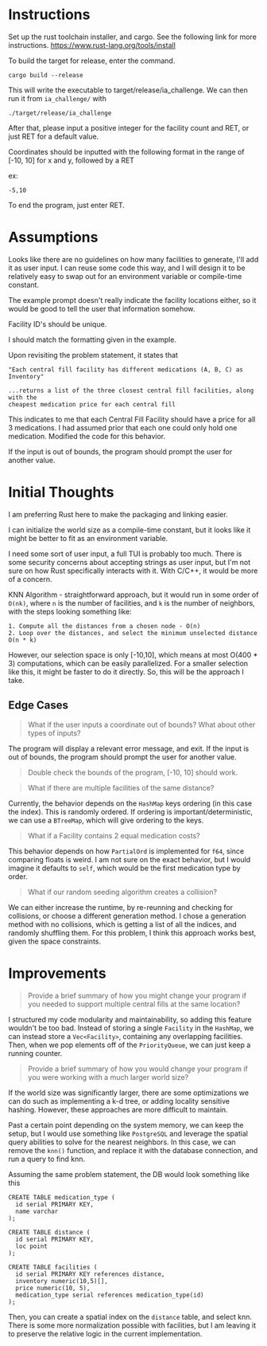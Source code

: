 # Instructions

Set up the rust toolchain installer, and cargo. See the following link for more instructions.
https://www.rust-lang.org/tools/install

To build the target for release, enter the command.

```console
cargo build --release
```

This will write the executable to target/release/ia_challenge. We can then run it from `ia_challenge/` with
```console
./target/release/ia_challenge
```

After that, please input a positive integer for the facility count and RET, or just RET for a default value.

Coordinates should be inputted with the following format in the range of [-10, 10] for x and y, followed by a RET

ex:
```console
-5,10
```

To end the program, just enter RET.

# Assumptions

Looks like there are no guidelines on how many facilities to generate, I'll add it as user input. I can reuse some code
this way, and I will design it to be relatively easy to swap out for an environment variable or compile-time
constant.

The example prompt doesn't really indicate the facility locations either, so it would be good to tell the user that
information somehow.

Facility ID's should be unique.

I should match the formatting given in the example.

Upon revisiting the problem statement, it states that 

    "Each central fill facility has different medications (A, B, C) as Inventory"

    ...returns a list of the three closest central fill facilities, along with the 
    cheapest medication price for each central fill

This indicates to me that each Central Fill Facility should have a price for all 3 medications. I had assumed prior that
each one could only hold one medication. Modified the code for this behavior.

If the input is out of bounds, the program should prompt the user for another value.

# Initial Thoughts

I am preferring Rust here to make the packaging and linking easier.

I can initialize the world size as a compile-time constant, but it looks like it might be better to fit as an environment
variable.

I need some sort of user input, a full TUI is probably too much. There is some security concerns about accepting strings
as user input, but I'm not sure on how Rust specifically interacts with it. With C/C++, it would be more of a concern.

KNN Algorithm - straightforward approach, but it would run in some order of  `O(nk)`, where `n` is the number of 
facilities, and `k` is the number of neighbors, with the steps looking something like:

    1. Compute all the distances from a chosen node - O(n)
    2. Loop over the distances, and select the minimum unselected distance O(n * k)

However, our selection space is only [-10,10], which means at most O(400 * 3) computations, which can be easily
parallelized. For a smaller selection like this, it might be faster to do it directly. 
So, this will be the approach I take.

## Edge Cases

> What if the user inputs a coordinate out of bounds? What about other types of inputs?

The program will display a relevant error message, and exit. If the input is out of bounds, the program should prompt
the user for another value.

> Double check the bounds of the program, [-10, 10] should work.

> What if there are multiple facilities of the same distance?

Currently, the behavior depends on the `HashMap` keys ordering (in this case the index). This is randomly ordered. If
ordering is important/deterministic, we can use a `BTreeMap`, which will give ordering to the keys.

> What if a Facility contains 2 equal medication costs?

This behavior depends on how `PartialOrd` is implemented for `f64`, since comparing floats is weird. I am not sure on the 
exact behavior, but I would imagine it defaults to `self`, which would be the first medication type by order.

> What if our random seeding algorithm creates a collision?

We can either increase the runtime, by re-reunning and checking for collisions, or choose a different generation method.
I chose a generation method with no collisions, which is getting a list of all the indices, and randomly shuffling them.
For this problem, I think this approach works best, given the space constraints.

# Improvements

> Provide a brief summary of how you might change your program if you needed to support multiple central fills at the
> same location?

I structured my code modularity and maintainability, so adding this feature wouldn't be too bad. Instead of storing
a single `Facility` in the `HashMap`, we can instead store a `Vec<Facility>`, containing any overlapping facilities.
Then, when we pop elements off of the `PriorityQueue`, we can just keep a running counter.

> Provide a brief summary of how you would change your program if you were working with a much larger world size?

If the world size was significantly larger, there are some optimizations we can do such as implementing a k-d tree, 
or adding locality sensitive hashing. However, these approaches are more difficult to maintain.

Past a certain point depending on the system memory, we can keep the setup, but I would use something like `PostgreSQL` 
and leverage the spatial query  abilities to solve for the nearest neighbors. In this case, we can remove the `knn()` 
function, and replace it with the database connection, and run a query to find knn.

Assuming the same problem statement, the DB would look something like this 

```postgresql
CREATE TABLE medication_type (
  id serial PRIMARY KEY,
  name varchar
);

CREATE TABLE distance (
  id serial PRIMARY KEY,
  loc point
);

CREATE TABLE facilities (
  id serial PRIMARY KEY references distance,
  inventory numeric(10,5)[],
  price numeric(10, 5),
  medication_type serial references medication_type(id)
);
```

Then, you can create a spatial index on the `distance` table, and select knn. There is some more normalization possible
with facilities, but I am leaving it to preserve the relative logic in the current implementation.